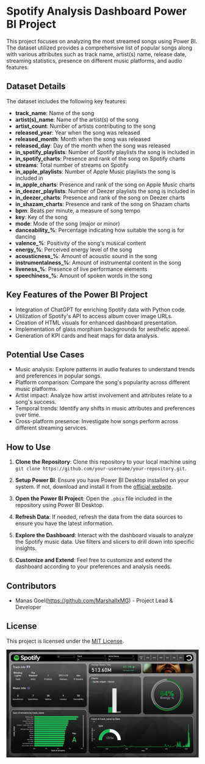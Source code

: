# Spotify Analysis Dashboard Power BI Project

This project focuses on analyzing the most streamed songs using Power BI. The dataset utilized provides a comprehensive list of popular songs along with various attributes such as track name, artist(s) name, release date, streaming statistics, presence on different music platforms, and audio features.

## Dataset Details

The dataset includes the following key features:

- **track_name**: Name of the song
- **artist(s)_name**: Name of the artist(s) of the song
- **artist_count**: Number of artists contributing to the song
- **released_year**: Year when the song was released
- **released_month**: Month when the song was released
- **released_day**: Day of the month when the song was released
- **in_spotify_playlists**: Number of Spotify playlists the song is included in
- **in_spotify_charts**: Presence and rank of the song on Spotify charts
- **streams**: Total number of streams on Spotify
- **in_apple_playlists**: Number of Apple Music playlists the song is included in
- **in_apple_charts**: Presence and rank of the song on Apple Music charts
- **in_deezer_playlists**: Number of Deezer playlists the song is included in
- **in_deezer_charts**: Presence and rank of the song on Deezer charts
- **in_shazam_charts**: Presence and rank of the song on Shazam charts
- **bpm**: Beats per minute, a measure of song tempo
- **key**: Key of the song
- **mode**: Mode of the song (major or minor)
- **danceability_%**: Percentage indicating how suitable the song is for dancing
- **valence_%**: Positivity of the song's musical content
- **energy_%**: Perceived energy level of the song
- **acousticness_%**: Amount of acoustic sound in the song
- **instrumentalness_%**: Amount of instrumental content in the song
- **liveness_%**: Presence of live performance elements
- **speechiness_%**: Amount of spoken words in the song

## Key Features of the Power BI Project

- Integration of ChatGPT for enriching Spotify data with Python code.
- Utilization of Spotify's API to access album cover image URLs.
- Creation of HTML visuals for enhanced dashboard presentation.
- Implementation of glass morphism backgrounds for aesthetic appeal.
- Generation of KPI cards and heat maps for data analysis.

## Potential Use Cases

- Music analysis: Explore patterns in audio features to understand trends and preferences in popular songs.
- Platform comparison: Compare the song's popularity across different music platforms.
- Artist impact: Analyze how artist involvement and attributes relate to a song's success.
- Temporal trends: Identify any shifts in music attributes and preferences over time.
- Cross-platform presence: Investigate how songs perform across different streaming services.

## How to Use

1. **Clone the Repository**: Clone this repository to your local machine using `git clone https://github.com/your-username/your-repository.git`.

2. **Setup Power BI**: Ensure you have Power BI Desktop installed on your system. If not, download and install it from the [official website](https://powerbi.microsoft.com/en-us/desktop/).

3. **Open the Power BI Project**: Open the `.pbix` file included in the repository using Power BI Desktop.

4. **Refresh Data**: If needed, refresh the data from the data sources to ensure you have the latest information.

5. **Explore the Dashboard**: Interact with the dashboard visuals to analyze the Spotify music data. Use filters and slicers to drill down into specific insights.

6. **Customize and Extend**: Feel free to customize and extend the dashboard according to your preferences and analysis needs.

## Contributors

- Manas Goel(https://github.com/MarshallxMG) - Project Lead & Developer

## License

This project is licensed under the [MIT License](LICENSE).

![image alt](https://github.com/MarshallxMG/Spotify-Dashboard-using-Power-BI/blob/3b91c63f7ca522cba8e88195f60316675b88b7bf/Home%20Page.png)


